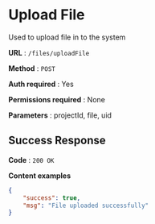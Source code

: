 # Upload File

Used to upload file in to the system

**URL** : `/files/uploadFile`

**Method** : `POST`

**Auth required** : Yes

**Permissions required** : None

**Parameters** : projectId, file, uid

## Success Response

**Code** : `200 OK`

**Content examples**


```json
{
    "success": true,
    "msg": "File uploaded successfully"
}
```
